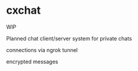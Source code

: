 # cxchat

WIP

Planned chat client/server system for private chats

connections via ngrok tunnel

encrypted messages 




 
